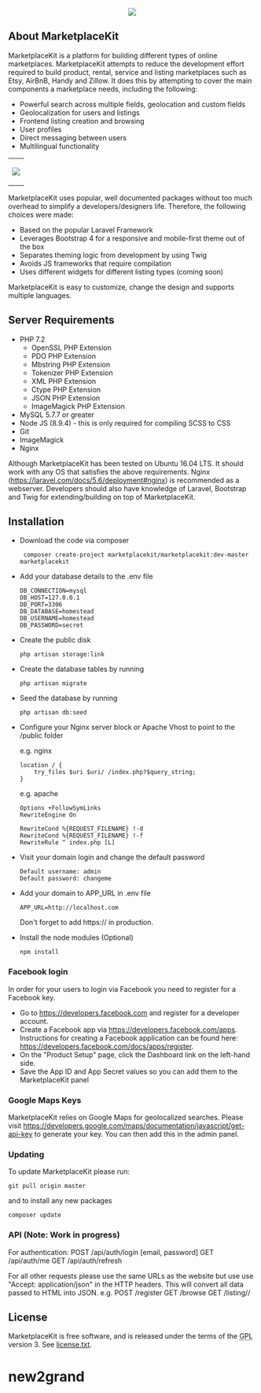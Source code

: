 <p align="center"><img src="https://marketplace-kit.s3.amazonaws.com/logo.png"></p>

## About MarketplaceKit

MarketplaceKit is a platform for building different types of online marketplaces. MarketplaceKit attempts to reduce the development effort required to build product, rental, service and listing marketplaces such as Etsy, AirBnB, Handy and Zillow. It does this by attempting to cover the main components a marketplace needs, including the following:

- Powerful search across multiple fields, geolocation and custom fields
- Geolocalization for users and listings
- Frontend listing creation and browsing
- User profiles
- Direct messaging between users
- Multilingual functionality

<table><tr><td><p align="center"><img src="https://marketplace-kit.s3.amazonaws.com/preview.png"></p>
</td></tr></table>


MarketplaceKit uses popular, well documented packages without too much overhead to simplify a developers/designers life. Therefore, the following choices were made:

- Based on the popular Laravel Framework
- Leverages Bootstrap 4 for a responsive and mobile-first theme out of the box
- Separates theming logic from development by using Twig
- Avoids JS frameworks that require compilation
- Uses different widgets for different listing types (coming soon)

MarketplaceKit is easy to customize, change the design and supports multiple languages.



## Server Requirements

- PHP 7.2
  - OpenSSL PHP Extension
  - PDO PHP Extension
  - Mbstring PHP Extension
  - Tokenizer PHP Extension
  - XML PHP Extension
  - Ctype PHP Extension
  - JSON PHP Extension
  - ImageMagick PHP Extension
- MySQL 5.7.7 or greater
- Node JS (8.9.4) - this is only required for compiling SCSS to CSS
- Git
- ImageMagick
- Nginx

Although MarketplaceKit has been tested on Ubuntu 16.04 LTS. It should work with any OS that satisfies the above requirements. Nginx (https://laravel.com/docs/5.6/deployment#nginx) is recommended as a webserver. Developers should also have knowledge of Laravel, Bootstrap and Twig for extending/building on top of MarketplaceKit.



## Installation

- Download the code via composer

  ```
   composer create-project marketplacekit/marketplacekit:dev-master marketplacekit
  ```

- Add your database details to the .env file

  ```
  DB_CONNECTION=mysql
  DB_HOST=127.0.0.1
  DB_PORT=3306
  DB_DATABASE=homestead
  DB_USERNAME=homestead
  DB_PASSWORD=secret
  ```

- Create the public disk

  ```
  php artisan storage:link
  ```
  
- Create the database tables by running

  ```
  php artisan migrate
  ```

- Seed the database by running

  ```
  php artisan db:seed
  ```

- Configure your Nginx server block or Apache Vhost to point to the /public folder

  e.g. nginx

  ```
  location / {
      try_files $uri $uri/ /index.php?$query_string;
  }
  ```

  e.g. apache

  ```
  Options +FollowSymLinks
  RewriteEngine On
  
  RewriteCond %{REQUEST_FILENAME} !-d
  RewriteCond %{REQUEST_FILENAME} !-f
  RewriteRule ^ index.php [L]
  ```

- Visit your domain login and change the default password

  ```
  Default username: admin
  Default password: changeme
  ```
  
- Add your domain to APP_URL in .env file
  ```
  APP_URL=http://localhost.com
  ```
  Don't forget to add https:// in production.
  
- Install the node modules (Optional)
    ```
    npm install
    ```


### Facebook login

In order for your users to login via Facebook you need to register for a Facebook key.

- Go to https://developers.facebook.com and register for a developer account.
- Create a Facebook app via https://developers.facebook.com/apps. Instructions for creating a Facebook application can be found here: https://developers.facebook.com/docs/apps/register.
- On the "Product Setup" page, click the Dashboard link on the left-hand side.
- Save the App ID and App Secret values so you can add them to the MarketplaceKit panel



### Google Maps Keys

MarketplaceKit relies on Google Maps for geolocalized searches. Please visit https://developers.google.com/maps/documentation/javascript/get-api-key to generate  your key. You can then add this in the admin panel.


### Updating
To update MarketplaceKit please run:
```
git pull origin master
```

and to install any new packages
```
composer update
```

### API (Note: Work in progress)
For authentication:
POST    /api/auth/login     [email, password]
GET     /api/auth/me
GET     /api/auth/refresh

For all other requests please use the same URLs as the website but use use "Accept: application/json" in the HTTP headers. This will convert all data passed to HTML into JSON. e.g.
POST    /register
GET     /browse
GET     /listing/<HASH>/<SLUG>

## License
MarketplaceKit is free software, and is released under the terms of the <abbr title="GNU General Public License">GPL</abbr> version 3. See <a href="license.txt">license.txt</a>.
# new2grand
